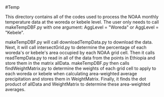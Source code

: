 #Temp

This directory contains all of the codes used to process the NOAA monthly temperature data at the woreda or kebele level. 
The user only needs to call makeTempDBF.py with one argument: AggLevel = "Woreda" or AggLevel = "Kebele".

makeTempDBF.py will call downloadTempData.py to download the data. Next, it will call intersectGrid.py to determine the
percentage of each woreda's or kebele's area occupied by each NOAA grid cell. Then it calls readTempData.py to read in all of
the data from the points in Ethiopia and store them in the matrix allData. makeTempDBF.py then calls findWeightMatrix.py to
determine the weights of each grid cell to apply to each woreda or kebele when calculating area-weighted average precipitation 
and stores them in WeightMatrix. Finally, it finds the dot product of allData and WeightMatrix to determine these area-weighted
averages.
